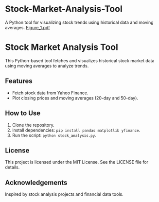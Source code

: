 # Stock-Market-Analysis-Tool
A Python tool for visualizing stock trends using historical data and moving averages.
[Figure_1.pdf](https://github.com/user-attachments/files/18279346/Figure_1.pdf)
# Stock Market Analysis Tool

This Python-based tool fetches and visualizes historical stock market data using moving averages to analyze trends.

## Features
- Fetch stock data from Yahoo Finance.
- Plot closing prices and moving averages (20-day and 50-day).

## How to Use
1. Clone the repository.
2. Install dependencies: `pip install pandas matplotlib yfinance`.
3. Run the script: `python stock_analysis.py`.

## License
This project is licensed under the MIT License. See the LICENSE file for details.

## Acknowledgements
Inspired by stock analysis projects and financial data tools.
